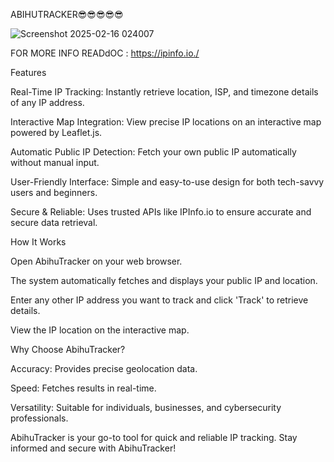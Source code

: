 

ABIHUTRACKER😎😎😎😎😎




![Screenshot 2025-02-16 024007](https://github.com/user-attachments/assets/2f8ce340-ed21-42fb-bbea-d61d861eeb19)




FOR MORE INFO READdOC : https://ipinfo.io./

Features

Real-Time IP Tracking: Instantly retrieve location, ISP, and timezone details of any IP address.

Interactive Map Integration: View precise IP locations on an interactive map powered by Leaflet.js.

Automatic Public IP Detection: Fetch your own public IP automatically without manual input.

User-Friendly Interface: Simple and easy-to-use design for both tech-savvy users and beginners.

Secure & Reliable: Uses trusted APIs like IPInfo.io to ensure accurate and secure data retrieval.

How It Works

Open AbihuTracker on your web browser.

The system automatically fetches and displays your public IP and location.

Enter any other IP address you want to track and click 'Track' to retrieve details.

View the IP location on the interactive map.

Why Choose AbihuTracker?

Accuracy: Provides precise geolocation data.

Speed: Fetches results in real-time.

Versatility: Suitable for individuals, businesses, and cybersecurity professionals.

AbihuTracker is your go-to tool for quick and reliable IP tracking. Stay informed and secure with AbihuTracker!
